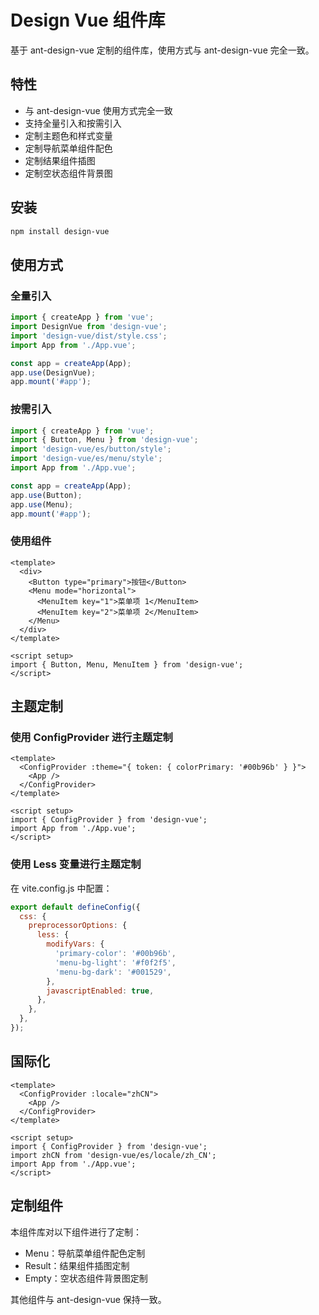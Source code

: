 # Design Vue 组件库

基于 ant-design-vue 定制的组件库，使用方式与 ant-design-vue 完全一致。

## 特性

- 与 ant-design-vue 使用方式完全一致
- 支持全量引入和按需引入
- 定制主题色和样式变量
- 定制导航菜单组件配色
- 定制结果组件插图
- 定制空状态组件背景图

## 安装

```bash
npm install design-vue
```

## 使用方式

### 全量引入

```js
import { createApp } from 'vue';
import DesignVue from 'design-vue';
import 'design-vue/dist/style.css';
import App from './App.vue';

const app = createApp(App);
app.use(DesignVue);
app.mount('#app');
```

### 按需引入

```js
import { createApp } from 'vue';
import { Button, Menu } from 'design-vue';
import 'design-vue/es/button/style';
import 'design-vue/es/menu/style';
import App from './App.vue';

const app = createApp(App);
app.use(Button);
app.use(Menu);
app.mount('#app');
```

### 使用组件

```vue
<template>
  <div>
    <Button type="primary">按钮</Button>
    <Menu mode="horizontal">
      <MenuItem key="1">菜单项 1</MenuItem>
      <MenuItem key="2">菜单项 2</MenuItem>
    </Menu>
  </div>
</template>

<script setup>
import { Button, Menu, MenuItem } from 'design-vue';
</script>
```

## 主题定制

### 使用 ConfigProvider 进行主题定制

```vue
<template>
  <ConfigProvider :theme="{ token: { colorPrimary: '#00b96b' } }">
    <App />
  </ConfigProvider>
</template>

<script setup>
import { ConfigProvider } from 'design-vue';
import App from './App.vue';
</script>
```

### 使用 Less 变量进行主题定制

在 vite.config.js 中配置：

```js
export default defineConfig({
  css: {
    preprocessorOptions: {
      less: {
        modifyVars: {
          'primary-color': '#00b96b',
          'menu-bg-light': '#f0f2f5',
          'menu-bg-dark': '#001529',
        },
        javascriptEnabled: true,
      },
    },
  },
});
```

## 国际化

```vue
<template>
  <ConfigProvider :locale="zhCN">
    <App />
  </ConfigProvider>
</template>

<script setup>
import { ConfigProvider } from 'design-vue';
import zhCN from 'design-vue/es/locale/zh_CN';
import App from './App.vue';
</script>
```

## 定制组件

本组件库对以下组件进行了定制：

- Menu：导航菜单组件配色定制
- Result：结果组件插图定制
- Empty：空状态组件背景图定制

其他组件与 ant-design-vue 保持一致。
